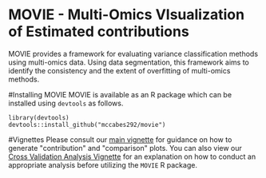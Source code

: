 # MOVIE - Multi-Omics VIsualization of Estimated contributions
MOVIE provides a framework for evaluating variance classification methods using multi-omics data.  Using data segmentation, this framework aims to identify the consistency and the extent of overfitting of multi-omics methods.   


#Installing MOVIE
MOVIE is available as an R package which can be installed using `devtools` as follows.
```{r}
library(devtools)
devtools::install_github("mccabes292/movie")
```

#Vignettes
Please consult our [main vignette](https://htmlpreview.github.io/?https://github.com/mccabes292/movie/blob/master/vignettes/movie.html) for guidance on how to generate "contribution" and "comparison" plots.  You can also view our [Cross Validation Analysis Vignette](https://htmlpreview.github.io/?https://github.com/mccabes292/movie/blob/master/inst/long_vignettes/CVAnalysisWorkflow.html) for an explanation on how to conduct an appropriate analysis before utilizing the `MOVIE` R package.
